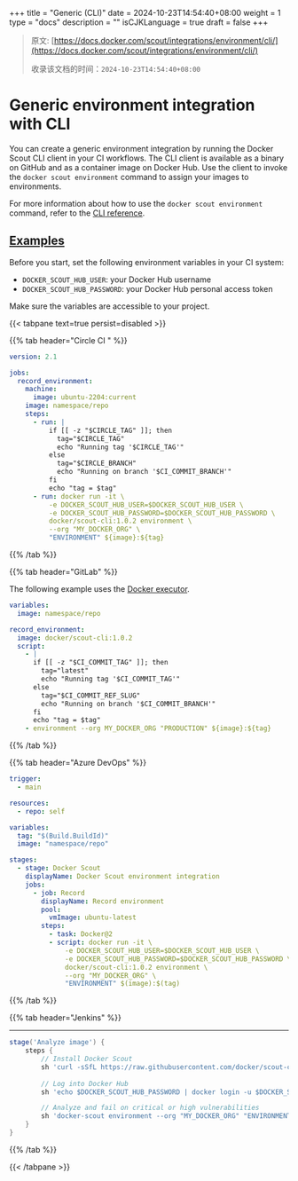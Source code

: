+++
title = "Generic (CLI)"
date = 2024-10-23T14:54:40+08:00
weight = 1
type = "docs"
description = ""
isCJKLanguage = true
draft = false
+++

> 原文: [https://docs.docker.com/scout/integrations/environment/cli/](https://docs.docker.com/scout/integrations/environment/cli/)
>
> 收录该文档的时间：`2024-10-23T14:54:40+08:00`

# Generic environment integration with CLI

You can create a generic environment integration by running the Docker Scout CLI client in your CI workflows. The CLI client is available as a binary on GitHub and as a container image on Docker Hub. Use the client to invoke the `docker scout environment` command to assign your images to environments.

For more information about how to use the `docker scout environment` command, refer to the [CLI reference](https://docs.docker.com/reference/cli/docker/scout/environment/).

## [Examples](https://docs.docker.com/scout/integrations/environment/cli/#examples)

Before you start, set the following environment variables in your CI system:

- `DOCKER_SCOUT_HUB_USER`: your Docker Hub username
- `DOCKER_SCOUT_HUB_PASSWORD`: your Docker Hub personal access token

Make sure the variables are accessible to your project.

{{< tabpane text=true persist=disabled >}}

{{% tab header="Circle CI " %}}

```yaml
version: 2.1

jobs:
  record_environment:
    machine:
      image: ubuntu-2204:current
    image: namespace/repo
    steps:
      - run: |
          if [[ -z "$CIRCLE_TAG" ]]; then
            tag="$CIRCLE_TAG"
            echo "Running tag '$CIRCLE_TAG'"
          else
            tag="$CIRCLE_BRANCH"
            echo "Running on branch '$CI_COMMIT_BRANCH'"
          fi    
          echo "tag = $tag"          
      - run: docker run -it \
          -e DOCKER_SCOUT_HUB_USER=$DOCKER_SCOUT_HUB_USER \
          -e DOCKER_SCOUT_HUB_PASSWORD=$DOCKER_SCOUT_HUB_PASSWORD \
          docker/scout-cli:1.0.2 environment \
          --org "MY_DOCKER_ORG" \
          "ENVIRONMENT" ${image}:${tag}
```

{{% /tab  %}}

{{% tab header="GitLab" %}}

The following example uses the [Docker executor](https://docs.gitlab.com/runner/executors/docker.html).

```yaml
variables:
  image: namespace/repo

record_environment:
  image: docker/scout-cli:1.0.2
  script:
    - |
      if [[ -z "$CI_COMMIT_TAG" ]]; then
        tag="latest"
        echo "Running tag '$CI_COMMIT_TAG'"
      else
        tag="$CI_COMMIT_REF_SLUG"
        echo "Running on branch '$CI_COMMIT_BRANCH'"
      fi    
      echo "tag = $tag"      
    - environment --org MY_DOCKER_ORG "PRODUCTION" ${image}:${tag}
```

{{% /tab  %}}

{{% tab header="Azure DevOps" %}}

```yaml
trigger:
  - main

resources:
  - repo: self

variables:
  tag: "$(Build.BuildId)"
  image: "namespace/repo"

stages:
  - stage: Docker Scout
    displayName: Docker Scout environment integration
    jobs:
      - job: Record
        displayName: Record environment
        pool:
          vmImage: ubuntu-latest
        steps:
          - task: Docker@2
          - script: docker run -it \
              -e DOCKER_SCOUT_HUB_USER=$DOCKER_SCOUT_HUB_USER \
              -e DOCKER_SCOUT_HUB_PASSWORD=$DOCKER_SCOUT_HUB_PASSWORD \
              docker/scout-cli:1.0.2 environment \
              --org "MY_DOCKER_ORG" \
              "ENVIRONMENT" $(image):$(tag)
```

{{% /tab  %}}

{{% tab header="Jenkins" %}}

------



```groovy
stage('Analyze image') {
    steps {
        // Install Docker Scout
        sh 'curl -sSfL https://raw.githubusercontent.com/docker/scout-cli/main/install.sh | sh -s -- -b /usr/local/bin'
        
        // Log into Docker Hub
        sh 'echo $DOCKER_SCOUT_HUB_PASSWORD | docker login -u $DOCKER_SCOUT_HUB_USER --password-stdin'

        // Analyze and fail on critical or high vulnerabilities
        sh 'docker-scout environment --org "MY_DOCKER_ORG" "ENVIRONMENT" $IMAGE_TAG
    }
}
```

{{% /tab  %}}

{{< /tabpane >}}
